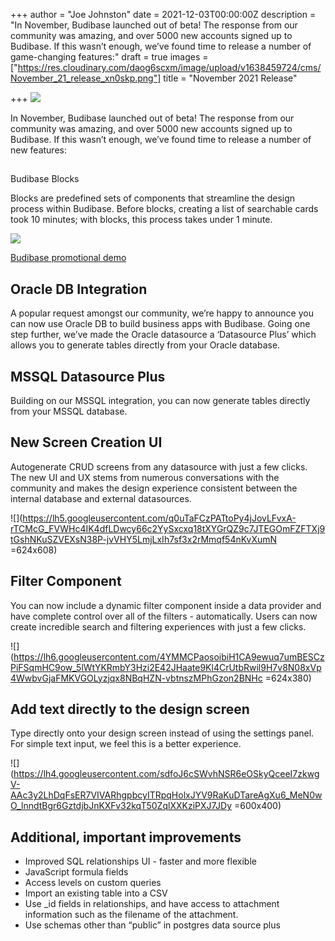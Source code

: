 +++
author = "Joe Johnston"
date = 2021-12-03T00:00:00Z
description = "In November, Budibase launched out of beta! The response from our community was amazing, and over 5000 new accounts signed up to Budibase. If this wasn’t enough, we’ve found time to release a number of game-changing features:"
draft = true
images = ["https://res.cloudinary.com/daog6scxm/image/upload/v1638459724/cms/November_21_release_xn0skp.png"]
title = "November 2021 Release"

+++
![](https://res.cloudinary.com/daog6scxm/image/upload/c_scale,r_8,w_800/v1638459664/November%20release/November_21_release_b0fhbd.png)

In November, Budibase launched out of beta! The response from our community was amazing, and over 5000 new accounts signed up to Budibase. If this wasn’t enough, we’ve found time to release a number of new features:

##   
Budibase Blocks

Blocks are predefined sets of components that streamline the design process within Budibase. Before blocks, creating a list of searchable cards took 10 minutes; with blocks, this process takes under 1 minute.

![](https://res.cloudinary.com/daog6scxm/image/upload/v1636970243/Out%20of%20beta%20launch/design-like-a-pro_qhlfeu.gif)

[Budibase promotional demo](https://youtu.be/xoljVpty_Kw)

## Oracle DB Integration

A popular request amongst our community, we’re happy to announce you can now use Oracle DB to build business apps with Budibase. Going one step further, we’ve made the Oracle datasource a ‘Datasource Plus’ which allows you to generate tables directly from your Oracle database.

## MSSQL Datasource Plus

Building on our MSSQL integration, you can now generate tables directly from your MSSQL database.

## New Screen Creation UI

Autogenerate CRUD screens from any datasource with just a few clicks. The new UI and UX stems from numerous conversations with the community and makes the design experience consistent between the internal database and external datasources.

![](https://lh5.googleusercontent.com/q0uTaFCzPATtoPy4jJovLFvxA-rTCMcG_FVWHc4IK4dfLDwcy66c2YySxcxq18tXYGrQZ9c7JTEGOmFZFTXj9tGshNKuSZVEXsN38P-jvVHY5LmjLxIh7sf3x2rMmqf54nKvXumN =624x608)

## Filter Component

You can now include a dynamic filter component inside a data provider and have complete control over all of the filters - automatically. Users can now create incredible search and filtering experiences with just a few clicks.

![](https://lh6.googleusercontent.com/4YMMCPaosoibiH1CA9ewuq7umBESCzPiFSqmHC9ow_5lWtYKRmbY3Hzi2E42JHaate9Kl4CrUtbRwil9H7v8N08xVp4WwbvGjaFMKVGOLyzjqx8NBqHZN-vbtnszMPhGzon2BNHc =624x380)

## Add text directly to the design screen

Type directly onto your design screen instead of using the settings panel. For simple text input, we feel this is a better experience.

![](https://lh4.googleusercontent.com/sdfoJ6cSWvhNSR6eOSkyQceeI7zkwgV-AAc3y2LhDqFsER7VIVARhgpbcyITRpqHolxJYV9RaKuDTareAgXu6_MeN0wO_lnndtBgr6GztdjbJnKXFv32kqT50ZqlXXKziPXJ7JDy =600x400)

## Additional, important improvements

* Improved SQL relationships UI - faster and more flexible
* JavaScript formula fields
* Access levels on custom queries
* Import an existing table into a CSV
* Use _id fields in relationships, and have access to attachment information such as the filename of the attachment.
* Use schemas other than “public” in postgres data source plus